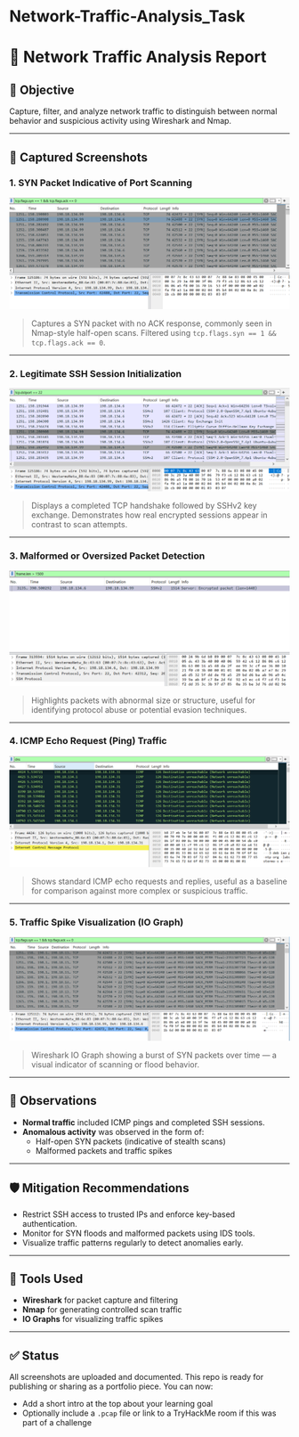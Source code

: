 # Network-Traffic-Analysis_Task

# 🧠 Network Traffic Analysis Report

## 🎯 Objective
Capture, filter, and analyze network traffic to distinguish between normal behavior and suspicious activity using Wireshark and Nmap.

---

## 📸 Captured Screenshots

### 1. SYN Packet Indicative of Port Scanning
![SYN Scan](images/SYN_Scan.PNG)  
> Captures a SYN packet with no ACK response, commonly seen in Nmap-style half-open scans. Filtered using `tcp.flags.syn == 1 && tcp.flags.ack == 0`.

---

### 2. Legitimate SSH Session Initialization
![SSH Attempt](images/SYN%20Port22.PNG)  
> Displays a completed TCP handshake followed by SSHv2 key exchange. Demonstrates how real encrypted sessions appear in contrast to scan attempts.

---

### 3. Malformed or Oversized Packet Detection
![Malformed Packets](images/Malformed_packets.PNG)  
> Highlights packets with abnormal size or structure, useful for identifying protocol abuse or potential evasion techniques.

---

### 4. ICMP Echo Request (Ping) Traffic
![Ping](images/Ping.PNG)  
> Shows standard ICMP echo requests and replies, useful as a baseline for comparison against more complex or suspicious traffic.

---

### 5. Traffic Spike Visualization (IO Graph)
![Spike Visualization](images/Spike_visualization.PNG)  
> Wireshark IO Graph showing a burst of SYN packets over time — a visual indicator of scanning or flood behavior.

---

## 🧠 Observations

- **Normal traffic** included ICMP pings and completed SSH sessions.
- **Anomalous activity** was observed in the form of:
  - Half-open SYN packets (indicative of stealth scans)
  - Malformed packets and traffic spikes

---

## 🛡️ Mitigation Recommendations

- Restrict SSH access to trusted IPs and enforce key-based authentication.
- Monitor for SYN floods and malformed packets using IDS tools.
- Visualize traffic patterns regularly to detect anomalies early.

---

## 📂 Tools Used

- **Wireshark** for packet capture and filtering
- **Nmap** for generating controlled scan traffic
- **IO Graphs** for visualizing traffic spikes

---

## ✅ Status

All screenshots are uploaded and documented. This repo is ready for publishing or sharing as a portfolio piece. You can now:
- Add a short intro at the top about your learning goal
- Optionally include a `.pcap` file or link to a TryHackMe room if this was part of a challenge

